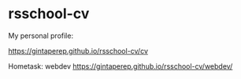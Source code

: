 # rsschool-cv
My personal profile:

https://gintaperep.github.io/rsschool-cv/cv

Hometask: webdev
https://gintaperep.github.io/rsschool-cv/webdev/
